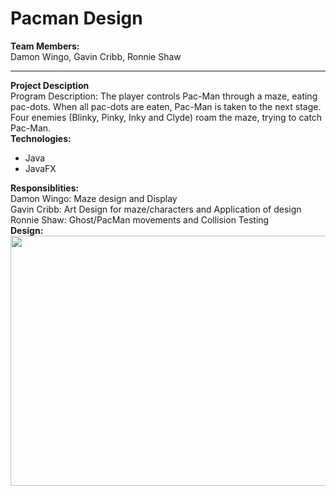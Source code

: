 # Pacman Design

<b>Team Members:</b><br/>
Damon Wingo, Gavin Cribb, Ronnie Shaw
<hr/>

<b>Project Desciption</b><br/>
Program Description: 
The player controls Pac-Man through a maze, eating pac-dots.
When all pac-dots are eaten, Pac-Man is taken to the next stage.
Four enemies (Blinky, Pinky, Inky and Clyde) roam the maze, trying to catch Pac-Man.</br>
<b>Technologies:</b><br/>
<ul>
<li>Java</li>
<li>JavaFX</li>
</ul>
<b>Responsiblities:</b></br>
Damon Wingo: Maze design and Display</br>
Gavin Cribb: Art Design for maze/characters and Application of design</br>
Ronnie Shaw: Ghost/PacMan movements and Collision Testing</br>
<b>Design:</b><br/>
<image src="designUML.png" width= "600px" height = "400px"/>
